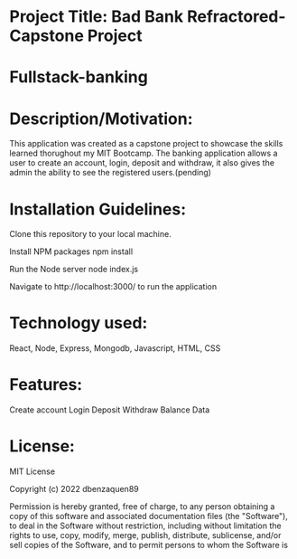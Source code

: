 # Project Title: Bad Bank Refractored- Capstone Project
# Fullstack-banking

# Description/Motivation:
This application was created as a capstone project to showcase the skills learned thorughout my MIT Bootcamp. The banking application allows a user to create an account, login, deposit and withdraw, it also gives the admin the ability to see the registered users.(pending)

# Installation Guidelines: 
Clone this repository to your local machine.

Install NPM packages
npm install

Run the Node server
node index.js

Navigate to http://localhost:3000/ to run the application

# Technology used: 
React, Node, Express, Mongodb, Javascript, HTML, CSS

# Features:
Create account
Login
Deposit
Withdraw
Balance
Data


# License:
MIT License

Copyright (c) 2022 dbenzaquen89

Permission is hereby granted, free of charge, to any person obtaining a copy
of this software and associated documentation files (the "Software"), to deal
in the Software without restriction, including without limitation the rights
to use, copy, modify, merge, publish, distribute, sublicense, and/or sell
copies of the Software, and to permit persons to whom the Software is
